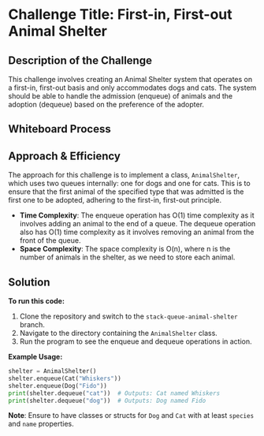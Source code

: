# Challenge Title: First-in, First-out Animal Shelter

## Description of the Challenge

This challenge involves creating an Animal Shelter system that operates on a first-in, first-out basis and only accommodates dogs and cats. The system should be able to handle the admission (enqueue) of animals and the adoption (dequeue) based on the preference of the adopter.

## Whiteboard Process



## Approach & Efficiency

The approach for this challenge is to implement a class, `AnimalShelter`, which uses two queues internally: one for dogs and one for cats. This is to ensure that the first animal of the specified type that was admitted is the first one to be adopted, adhering to the first-in, first-out principle.

- **Time Complexity**: The enqueue operation has O(1) time complexity as it involves adding an animal to the end of a queue. The dequeue operation also has O(1) time complexity as it involves removing an animal from the front of the queue.
- **Space Complexity**: The space complexity is O(n), where n is the number of animals in the shelter, as we need to store each animal.

## Solution

**To run this code:**
1. Clone the repository and switch to the `stack-queue-animal-shelter` branch.
2. Navigate to the directory containing the `AnimalShelter` class.
3. Run the program to see the enqueue and dequeue operations in action.

**Example Usage:**
```python
shelter = AnimalShelter()
shelter.enqueue(Cat("Whiskers"))
shelter.enqueue(Dog("Fido"))
print(shelter.dequeue("cat"))  # Outputs: Cat named Whiskers
print(shelter.dequeue("dog"))  # Outputs: Dog named Fido
```

**Note**: Ensure to have classes or structs for `Dog` and `Cat` with at least `species` and `name` properties.
